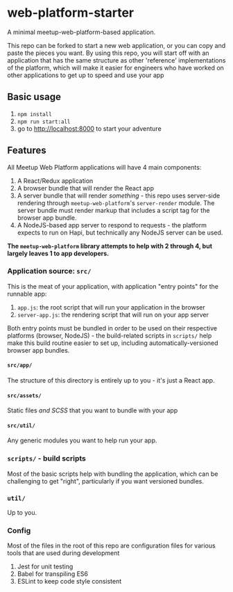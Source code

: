 # web-platform-starter
 
A minimal meetup-web-platform-based application.

This repo can be forked to start a new web application, or you can copy and
paste the pieces you want. By using this repo, you will start off with an
application that has the same structure as other 'reference' implementations
of the platform, which will make it easier for engineers who have worked on
other applications to get up to speed and use your app

## Basic usage

1. `npm install`
2. `npm run start:all`
3. go to [http://localhost:8000](http://localhost:8000) to start your adventure

## Features

All Meetup Web Platform applications will have 4 main components:

1. A React/Redux application
2. A browser bundle that will render the React app
3. A server bundle that will render _something_ - this repo uses server-side
rendering through `meetup-web-platform`'s `server-render` module. The server
bundle must render markup that includes a script tag for the browser app bundle.
4. A NodeJS-based app server to respond to requests - the platform expects to
run on Hapi, but technically any NodeJS server can be used.

**The `meetup-web-platform` library attempts to help with 2 through 4, but largely
leaves 1 to app developers.**

### Application source: `src/`

This is the meat of your application, with application "entry points" for the
runnable app:

1. `app.js`: the root script that will run your application in the browser
2. `server-app.js`: the rendering script that will run on your app server

Both entry points must be bundled in order to be used on their respective
platforms (browser, NodeJS) - the build-related scripts in `scripts/` help make
this build routine easier to set up, including automatically-versioned browser app
bundles.

#### `src/app/`

The structure of this directory is entirely up to you - it's just a React app.

#### `src/assets/`

Static files _and SCSS_ that you want to bundle with your app

#### `src/util/`

Any generic modules you want to help run your app.

### `scripts/` - build scripts

Most of the basic scripts help with bundling the application, which can be
challenging to get "right", particularly if you want versioned bundles.

### `util/`

Up to you.

### Config

Most of the files in the root of this repo are configuration files for various
tools that are used during development

1. Jest for unit testing
2. Babel for transpiling ES6
3. ESLint to keep code style consistent

